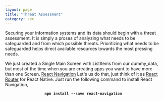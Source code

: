 ```yaml
---
layout: page
title: "Threat Assessment"
category: sec
---
```


Securing your information systems and its data should begin with a threat assessment. It is simply a proses of analyzing what needs to be safeguarded and from which possible threats. Prioritizing what needs to be safeguarded helps direct available resources towards the most pressing needs.

We just created a Single Main Screen with ListItems from our dummy_data, but most of the time when you are creating apps you want to have more than one Screen. [React Navigation](https://github.com/react-community/react-navigation) Let's us do that, just think of it as [React Router](https://github.com/ReactTraining/react-router) for React Native. Just run the following command to install React Navigation,
<center><strong><code>npm install --save react-navigation</code></strong></center>
